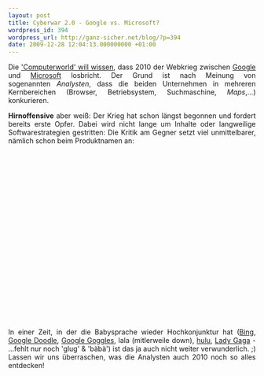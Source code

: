 ```yaml
---
layout: post
title: Cyberwar 2.0 - Google vs. Microsoft?
wordpress_id: 394
wordpress_url: http://ganz-sicher.net/blog/?p=394
date: 2009-12-28 12:04:13.000000000 +01:00
---
```

<p style="text-align: justify;">Die <a href="http://www.computerworld.com/s/article/9142593/Google_and_Microsoft_to_escalate_war_in_2010" target="_blank">'Computerworld' will wissen</a>, dass 2010 der Webkrieg zwischen <a href="http://www.google.de/" target="_blank">Google</a> und <a href="http://www.microsoft.com" target="_blank">Microsoft</a> losbricht. Der Grund ist nach Meinung von sogenannten <em>Analysten</em>, dass die beiden Unternehmen in mehreren Kernbereichen (Browser, Betriebsystem, Suchmaschine, <em>Maps</em>,...) konkurieren.</p>
<p style="text-align: justify;"><strong>Hirnoffensive</strong> aber weiß: Der Krieg hat schon längst begonnen und fordert bereits erste Opfer. Dabei wird nicht lange um Inhalte oder langweilige Softwarestrategien gestritten: Die Kritik am Gegner setzt viel unmittelbarer, nämlich schon beim Produktnamen an:</p>

<center><object width="425" height="344" classid="clsid:d27cdb6e-ae6d-11cf-96b8-444553540000" codebase="http://download.macromedia.com/pub/shockwave/cabs/flash/swflash.cab#version=6,0,40,0"><param name="allowFullScreen" value="true" /><param name="allowscriptaccess" value="always" /><param name="src" value="http://www.youtube.com/v/7GM4Lt5k24s&amp;hl=de_DE&amp;fs=1&amp;color1=0x006699&amp;color2=0x54abd6" /><param name="allowfullscreen" value="true" /><embed width="425" height="344" type="application/x-shockwave-flash" src="http://www.youtube.com/v/7GM4Lt5k24s&amp;hl=de_DE&amp;fs=1&amp;color1=0x006699&amp;color2=0x54abd6" allowFullScreen="true" allowscriptaccess="always" allowfullscreen="true" /></object></center>
<p style="text-align: justify;">In einer Zeit, in der die Babysprache wieder Hochkonjunktur hat (<a href="http://www.bing.com/" target="_blank">Bing</a>, <a href="http://en.wikipedia.org/wiki/Google_logo#Google_Doodle" target="_blank">Google Doodle</a>, <a href="http://www.google.com/mobile/goggles" target="_blank">Google Goggles</a>, lala (mitlerweile down), <a href="http://www.hulu.com/" target="_blank">hulu</a>, <a href="http://de.wikipedia.org/wiki/Lady_Gaga" target="_blank">Lady Gaga</a> - ...fehlt nur noch 'glug' &amp; 'bäbä') ist das ja auch nicht weiter verwunderlich. ;) Lassen wir uns überraschen, was die Analysten auch 2010 noch so alles entdecken!</p>
